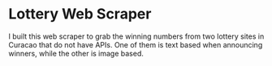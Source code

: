 # Lottery Web Scraper
I built this web scraper to grab the winning numbers from two lottery sites in Curacao that do not have APIs. One of them is text based when announcing winners, while the other is image based.